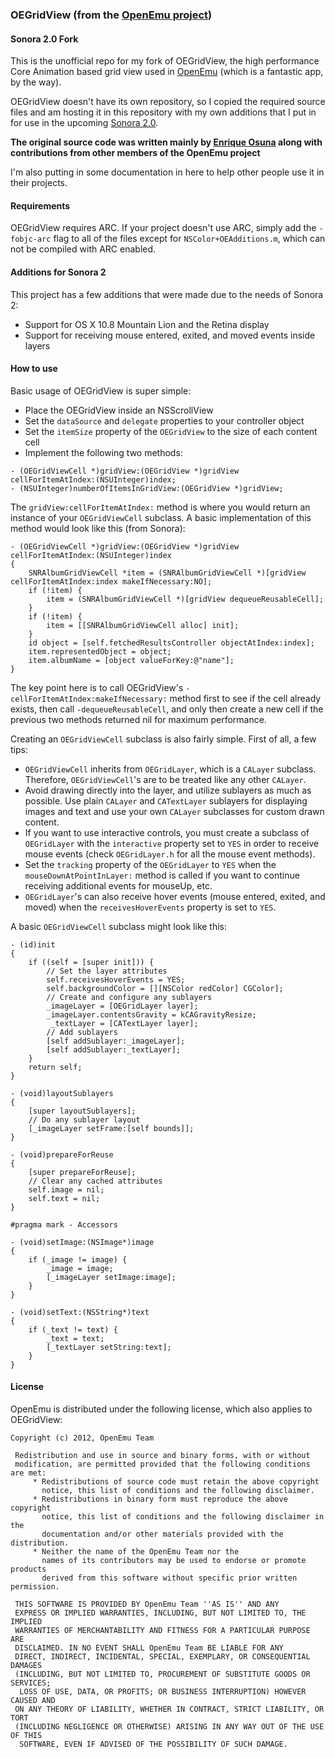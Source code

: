 ### OEGridView (from the [OpenEmu project](https://github.com/OpenEmu/OpenEmu/))
#### Sonora 2.0 Fork

This is the unofficial repo for my fork of OEGridView, the high performance Core Animation based grid view used in [OpenEmu](http://openemu.org) (which is a fantastic app, by the way).

OEGridView doesn't have its own repository, so I copied the required source files and am hosting it in this repository with my own additions that I put in for use in the upcoming [Sonora 2.0](http://indragie.com).

**The original source code was written mainly by [Enrique Osuna](https://github.com/riquedafreak) along with contributions from other members of the OpenEmu project**

I'm also putting in some documentation in here to help other people use it in their projects. 

#### Requirements

OEGridView requires ARC. If your project doesn't use ARC, simply add the `-fobjc-arc` flag to all of the files except for `NSColor+OEAdditions.m`, which can not be compiled with ARC enabled. 

#### Additions for Sonora 2

This project has a few additions that were made due to the needs of Sonora 2:

- Support for OS X 10.8 Mountain Lion and the Retina display
- Support for receiving mouse entered, exited, and moved events inside layers


#### How to use

Basic usage of OEGridView is super simple:

- Place the OEGridView inside an NSScrollView
- Set the `dataSource` and `delegate` properties to your controller object
- Set the `itemSize` property of the `OEGridView` to the size of each content cell
- Implement the following two methods:

```
- (OEGridViewCell *)gridView:(OEGridView *)gridView cellForItemAtIndex:(NSUInteger)index;
- (NSUInteger)numberOfItemsInGridView:(OEGridView *)gridView;
```

The `gridView:cellForItemAtIndex:` method is where you would return an instance of your `OEGridViewCell` subclass. A basic implementation of this method would look like this (from Sonora):

```
- (OEGridViewCell *)gridView:(OEGridView *)gridView cellForItemAtIndex:(NSUInteger)index
{
	SNRAlbumGridViewCell *item = (SNRAlbumGridViewCell *)[gridView cellForItemAtIndex:index makeIfNecessary:NO];
	if (!item) {
		item = (SNRAlbumGridViewCell *)[gridView dequeueReusableCell];
	}
	if (!item) {
		item = [[SNRAlbumGridViewCell alloc] init];
	}
	id object = [self.fetchedResultsController objectAtIndex:index];
    item.representedObject = object;
    item.albumName = [object valueForKey:@"name"];
}
```
The key point here is to call OEGridView's `-cellForItemAtIndex:makeIfNecessary:` method first to see if the cell already exists, then call `-dequeueReusableCell`, and only then create a new cell if the previous two methods returned nil for maximum performance.

Creating an `OEGridViewCell` subclass is also fairly simple. First of all, a few tips:

- `OEGridViewCell` inherits from `OEGridLayer`, which is a `CALayer` subclass. Therefore, `OEGridViewCell`'s are to be treated like any other `CALayer`.
- Avoid drawing directly into the layer, and utilize sublayers as much as possible. Use plain `CALayer` and `CATextLayer` sublayers for displaying images and text and use your own `CALayer` subclasses for custom drawn content.
- If you want to use interactive controls, you must create a subclass of `OEGridLayer` with the `interactive` property set to `YES` in order to receive mouse events (check `OEGridLayer.h` for all the mouse event methods).
- Set the `tracking` property of the `OEGridLayer` to `YES` when the `mouseDownAtPointInLayer:` method is called if you want to continue receiving additional events for mouseUp, etc.
- `OEGridLayer`'s can also receive hover events (mouse entered, exited, and moved) when the `receivesHoverEvents` property is set to `YES`. 

A basic `OEGridViewCell` subclass might look like this:

```
- (id)init
{
    if ((self = [super init])) {
    	// Set the layer attributes
        self.receivesHoverEvents = YES;
        self.backgroundColor = [][NSColor redColor] CGColor];
        // Create and configure any sublayers
        _imageLayer = [OEGridLayer layer];
        _imageLayer.contentsGravity = kCAGravityResize;
         _textLayer = [CATextLayer layer];
        // Add sublayers
        [self addSublayer:_imageLayer];
        [self addSublayer:_textLayer];
    }
    return self;
}

- (void)layoutSublayers
{
    [super layoutSublayers];
    // Do any sublayer layout
    [_imageLayer setFrame:[self bounds]];
}

- (void)prepareForReuse
{
    [super prepareForReuse];
    // Clear any cached attributes
    self.image = nil;
    self.text = nil;
}

#pragma mark - Accessors

- (void)setImage:(NSImage*)image
{
	if (_image != image) {
		_image = image;
		[_imageLayer setImage:image];
	}
}

- (void)setText:(NSString*)text
{
	if (_text != text) {
		_text = text;
		[_textLayer setString:text];
	}
}
```

#### License

OpenEmu is distributed under the following license, which also applies to OEGridView:

```
Copyright (c) 2012, OpenEmu Team

 Redistribution and use in source and binary forms, with or without
 modification, are permitted provided that the following conditions are met:
     * Redistributions of source code must retain the above copyright
       notice, this list of conditions and the following disclaimer.
     * Redistributions in binary form must reproduce the above copyright
       notice, this list of conditions and the following disclaimer in the
       documentation and/or other materials provided with the distribution.
     * Neither the name of the OpenEmu Team nor the
       names of its contributors may be used to endorse or promote products
       derived from this software without specific prior written permission.

 THIS SOFTWARE IS PROVIDED BY OpenEmu Team ''AS IS'' AND ANY
 EXPRESS OR IMPLIED WARRANTIES, INCLUDING, BUT NOT LIMITED TO, THE IMPLIED
 WARRANTIES OF MERCHANTABILITY AND FITNESS FOR A PARTICULAR PURPOSE ARE
 DISCLAIMED. IN NO EVENT SHALL OpenEmu Team BE LIABLE FOR ANY
 DIRECT, INDIRECT, INCIDENTAL, SPECIAL, EXEMPLARY, OR CONSEQUENTIAL DAMAGES
 (INCLUDING, BUT NOT LIMITED TO, PROCUREMENT OF SUBSTITUTE GOODS OR SERVICES;
  LOSS OF USE, DATA, OR PROFITS; OR BUSINESS INTERRUPTION) HOWEVER CAUSED AND
 ON ANY THEORY OF LIABILITY, WHETHER IN CONTRACT, STRICT LIABILITY, OR TORT
 (INCLUDING NEGLIGENCE OR OTHERWISE) ARISING IN ANY WAY OUT OF THE USE OF THIS
  SOFTWARE, EVEN IF ADVISED OF THE POSSIBILITY OF SUCH DAMAGE.
  ```